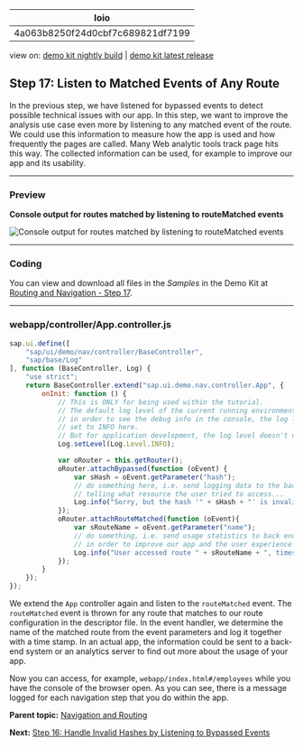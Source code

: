 <!-- loio4a063b8250f24d0cbf7c689821df7199 -->

| loio |
| -----|
| 4a063b8250f24d0cbf7c689821df7199 |

<div id="loio">

view on: [demo kit nightly build](https://sdk.openui5.org/nightly/#/topic/4a063b8250f24d0cbf7c689821df7199) | [demo kit latest release](https://sdk.openui5.org/topic/4a063b8250f24d0cbf7c689821df7199)</div>

## Step 17: Listen to Matched Events of Any Route

In the previous step, we have listened for bypassed events to detect possible technical issues with our app. In this step, we want to improve the analysis use case even more by listening to any matched event of the route. We could use this information to measure how the app is used and how frequently the pages are called. Many Web analytic tools track page hits this way. The collected information can be used, for example to improve our app and its usability.

***

### Preview

   
  
**Console output for routes matched by listening to routeMatched events**

 ![](images/loioea12aae79b3841fe927f8e57f2f73e3b_HiRes.png "Console output for routes matched by listening to
						routeMatched events") 

***

### Coding

You can view and download all files in the *Samples* in the Demo Kit at [Routing and Navigation - Step 17](https://sdk.openui5.org/entity/sap.ui.core.tutorial.navigation/sample/sap.ui.core.tutorial.navigation.17).

***

### webapp/controller/App.controller.js

```js
sap.ui.define([
	"sap/ui/demo/nav/controller/BaseController",
	"sap/base/Log"
], function (BaseController, Log) {
	"use strict";
	return BaseController.extend("sap.ui.demo.nav.controller.App", {
		onInit: function () {
			// This is ONLY for being used within the tutorial.
			// The default log level of the current running environment may be higher than INFO,
			// in order to see the debug info in the console, the log level needs to be explicitly
			// set to INFO here.
			// But for application development, the log level doesn't need to be set again in the code.
			Log.setLevel(Log.Level.INFO);

			var oRouter = this.getRouter();
			oRouter.attachBypassed(function (oEvent) {
				var sHash = oEvent.getParameter("hash");
				// do something here, i.e. send logging data to the back end for analysis
				// telling what resource the user tried to access...
				Log.info("Sorry, but the hash '" + sHash + "' is invalid.", "The resource was not found.");
			});
			oRouter.attachRouteMatched(function (oEvent){
				var sRouteName = oEvent.getParameter("name");
				// do something, i.e. send usage statistics to back end
				// in order to improve our app and the user experience (Build-Measure-Learn cycle)
				Log.info("User accessed route " + sRouteName + ", timestamp = " + Date.now());
			});
		}
	});
});
```

We extend the `App` controller again and listen to the `routeMatched` event. The `routeMatched` event is thrown for any route that matches to our route configuration in the descriptor file. In the event handler, we determine the name of the matched route from the event parameters and log it together with a time stamp. In an actual app, the information could be sent to a back-end system or an analytics server to find out more about the usage of your app.

Now you can access, for example, `webapp/index.html#/employees` while you have the console of the browser open. As you can see, there is a message logged for each navigation step that you do within the app.

**Parent topic:** [Navigation and Routing](Navigation_and_Routing_1b6dcd3.md "OpenUI5 comes with a powerful routing API that helps you control the state of your application efficiently. This tutorial will illustrate all major features and APIs related to navigation and routing in OpenUI5 apps by creating a simple and easy to understand mobile app. It represents a set of best practices for applying the navigation and routing features of OpenUI5 to your applications.")

**Next:** [Step 16: Handle Invalid Hashes by Listening to Bypassed Events](Step_16_Handle_Invalid_Hashes_by_Listening_to_Bypassed_Events_a7932a7.md "So far we have created many useful routes in our app. In the very early steps we have also made sure that a Not Found page is displayed in case the app was called with an invalid hash. Now, we proceed further and track invalid hashes to be able to detect and correct any invalid links or add new URL patterns that are often requested but not found. Therefore, we simply listen to the bypassed events")

